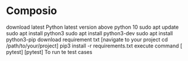 # Composio
download latest Python latest version above python 10
sudo apt update
sudo apt install python3
sudo apt install python3-dev
sudo apt install python3-pip 
download requirement txt [navigate to your project cd /path/to/your/project]
pip3 install -r requirements.txt
execute command [ pytest]
[pytest] To run te test cases
